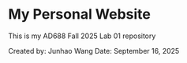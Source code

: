 # My Personal Website
   
   This is my AD688 Fall 2025 Lab 01 repository
   
   Created by: Junhao Wang
   Date: September 16, 2025